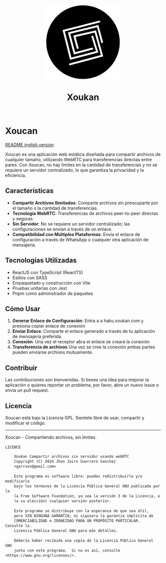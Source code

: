 <center> 
  <br/>
  <img src="public/favicon.svg"/> 
  <h1>Xoukan</h1>
  <br/>
</center>

# Xoucan

[README inglish version](README.en.md)

Xoucan es una aplicación web estática diseñada para compartir archivos de cualquier tamaño, utilizando WebRTC para transferencias directas entre pares. Con Xoucan, no hay límites en la cantidad de transferencias y no se requiere un servidor centralizado, lo que garantiza la privacidad y la eficiencia.

## Características

- **Compartir Archivos Ilimitados**: Comparte archivos sin preocuparte por el tamaño o la cantidad de transferencias.
- **Tecnología WebRTC**: Transferencias de archivos peer-to-peer directas y seguras.
- **Sin Servidor**: No se requiere un servidor centralizado; las configuraciones se envían a través de un enlace.
- **Compatibilidad con Múltiples Plataformas**: Envía el enlace de configuración a través de WhatsApp o cualquier otra aplicación de mensajería.

## Tecnologías Utilizadas

- ReactJS con TypeScript (ReactTS)
- Estilos con SASS
- Empaquetado y construcción con Vite
- Pruebas unitarias con Jest
- Pnpm como administrador de paquetes

## Cómo Usar

1. **Generar Enlace de Configuración**: Entra a a haku.xoukan.com y presiona copiar enlace de conexión
2. **Enviar Enlace**: Comparte el enlace generado a través de tu aplicación de mensajería preferida.
3. **Conexión**:  Una vez el receptor abra el enlace se creará la conexión
4. **Transferencia de archivos** Una vez se cree la conexión ambas partes pueden enviarse archivos mutuamente.

## Contribuir

Las contribuciones son bienvenidas. Si tienes una idea para mejorar la aplicación o quieres reportar un problema, por favor, abre un nuevo issue o envía un pull request.

## Licencia

Xoucan está bajo la Licencia GPL. Sientete libre de usar, compartir y modificar el código.

---

Xoucan - Compartiendo archivos, sin límites.

```LICENCE```
```LICENCE 
    Xoukan Compartir archivos sin servidor usando webRTC
    Copyright (C) 2024 Jhon Jairo Guerrero Sanchez 
    <garruxx@gmail.com>

    Este programa es software libre: puedes redistribuirlo y/o modificarlo
    bajo los términos de la Licencia Pública General GNU publicada por la
    la Free Software Foundation, ya sea la versión 3 de la Licencia, o
    (a su elección) cualquier versión posterior.

    Este programa se distribuye con la esperanza de que sea útil,
    pero SIN NINGUNA GARANTÍA; ni siquiera la garantía implícita de
    COMERCIABILIDAD o IDONEIDAD PARA UN PROPÓSITO PARTICULAR.  Consulte la
    Licencia Pública General GNU para más detalles.

    Debería haber recibido una copia de la Licencia Pública General GNU
    junto con este programa.  Si no es así, consulte <https://www.gnu.org/licenses/>.
```